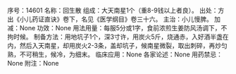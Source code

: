 序号：14601
名称：回生散
组成：大天南星1个（重8-9钱以上者良）。
出处：方出《小儿药证直诀》卷下，名见《医学纲目》卷三十六。
主治：小儿慢脾。
加减：None
功效：None
用法用量：每服5分或1字，食前浓煎生姜防风汤调下，不拘时候。
制备方法：用地坑子1个，深3寸许，用炭火5斤，烧通赤，入好酒半盏在内，然后入天南星，却用炭火2-3条，盖却坑子，候南星微裂，取出刺碎，再炒匀熟，不可稍生，候冷，为细末。
临床应用：None
各家论述：None
用药禁忌：None
附注：None

